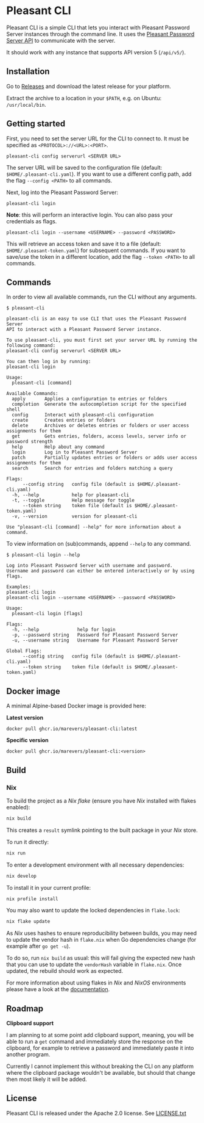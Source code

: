 # Pleasant CLI

Pleasant CLI is a simple CLI that lets you interact with Pleasant Password Server instances through the command line. It uses the [Pleasant Password Server API](https://pleasantpasswords.com/info/pleasant-password-server/m-programmatic-access/restful-api) to communicate with the server.

It should work with any instance that supports API version 5 (`/api/v5/`).

## Installation

Go to [Releases](https://github.com/marevers/pleasant-cli/releases) and download the latest release for your platform.

Extract the archive to a location in your `$PATH`, e.g. on Ubuntu: `/usr/local/bin`.

## Getting started

First, you need to set the server URL for the CLI to connect to.
It must be specified as `<PROTOCOL>://<URL>:<PORT>`.

```
pleasant-cli config serverurl <SERVER URL>
```

The server URL will be saved to the configuration file (default: `$HOME/.pleasant-cli.yaml`).
If you want to use a different config path, add the flag `--config <PATH>` to all commands.

Next, log into the Pleasant Password Server:

```
pleasant-cli login
```

**Note**: this will perform an interactive login. You can also pass your credentials as flags.

```
pleasant-cli login --username <USERNAME> --password <PASSWORD>
```

This will retrieve an access token and save it to a file (default: `$HOME/.pleasant-token.yaml`) for subsequent commands.
If you want to save/use the token in a different location, add the flag `--token <PATH>` to all commands.

## Commands

In order to view all available commands, run the CLI without any arguments.

```
$ pleasant-cli

pleasant-cli is an easy to use CLI that uses the Pleasant Password Server
API to interact with a Pleasant Password Server instance.

To use pleasant-cli, you must first set your server URL by running the following command:
pleasant-cli config serverurl <SERVER URL>

You can then log in by running:
pleasant-cli login

Usage:
  pleasant-cli [command]

Available Commands:
  apply       Applies a configuration to entries or folders
  completion  Generate the autocompletion script for the specified shell
  config      Interact with pleasant-cli configuration
  create      Creates entries or folders
  delete      Archives or deletes entries or folders or user access assignments for them
  get         Gets entries, folders, access levels, server info or password strength
  help        Help about any command
  login       Log in to Pleasant Password Server
  patch       Partially updates entries or folders or adds user access assignments for them
  search      Search for entries and folders matching a query

Flags:
      --config string   config file (default is $HOME/.pleasant-cli.yaml)
  -h, --help            help for pleasant-cli
  -t, --toggle          Help message for toggle
      --token string    token file (default is $HOME/.pleasant-token.yaml)
  -v, --version         version for pleasant-cli

Use "pleasant-cli [command] --help" for more information about a command.
```

To view information on (sub)commands, append `--help` to any command.

```
$ pleasant-cli login --help

Log into Pleasant Password Server with username and password.
Username and password can either be entered interactively or by using flags.

Examples:
pleasant-cli login
pleasant-cli login --username <USERNAME> --password <PASSWORD>

Usage:
  pleasant-cli login [flags]

Flags:
  -h, --help              help for login
  -p, --password string   Password for Pleasant Password Server
  -u, --username string   Username for Pleasant Password Server

Global Flags:
      --config string   config file (default is $HOME/.pleasant-cli.yaml)
      --token string    token file (default is $HOME/.pleasant-token.yaml)
```

## Docker image

A minimal Alpine-based Docker image is provided here:

**Latest version**

```
docker pull ghcr.io/marevers/pleasant-cli:latest
```

**Specific version**

```
docker pull ghcr.io/marevers/pleasant-cli:<version>
```

## Build

### Nix

To build the project as a *Nix flake* (ensure you have *Nix* installed with flakes enabled):
```bash
nix build
```
This creates a `result` symlink pointing to the built package in your *Nix* store.

To run it directly:
```bash
nix run
```

To enter a development environment with all necessary dependencies:
```bash
nix develop
```

To install it in your current profile:
```bash
nix profile install
```

You may also want to update the locked dependencies in `flake.lock`:
```bash
nix flake update
```

As *Nix* uses hashes to ensure reproducibility between builds, you may need to update the vendor hash in `flake.nix` when Go dependencies change (for example after `go get -u`).

To do so, run `nix build` as usual: this will fail giving the expected new hash that you can use to update the `vendorHash` variable in `flake.nix`. Once updated, the rebuild should work as expected.

For more information about using flakes in *Nix* and *NixOS* environments please have a look at the [documentation](https://nixos.wiki/wiki/flakes).

## Roadmap

**Clipboard support**

I am planning to at some point add clipboard support, meaning, you will be able to run a `get` command and immediately store the response on the clipboard, for example to retrieve a password and immediately paste it into another program. 

Currently I cannot implement this without breaking the CLI on any platform where the clipboard package wouldn't be available, but should that change then most likely it will be added.

## License

Pleasant CLI is released under the Apache 2.0 license. See [LICENSE.txt](https://github.com/marevers/pleasant-cli/blob/master/LICENSE.txt)
